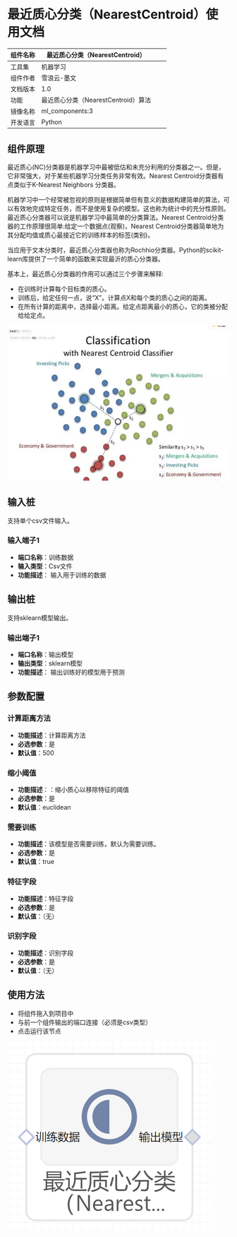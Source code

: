 # 最近质心分类（NearestCentroid）使用文档
| 组件名称 | 最近质心分类（NearestCentroid）|  |  |
| --- | --- | --- | --- |
| 工具集 | 机器学习 |  |  |
| 组件作者 | 雪浪云-墨文 |  |  |
| 文档版本 | 1.0 |  |  |
| 功能 |最近质心分类（NearestCentroid）算法|  |  |
| 镜像名称 | ml_components:3 |  |  |
| 开发语言 | Python |  |  |

## 组件原理
最近质心(NC)分类器是机器学习中最被低估和未充分利用的分类器之一。但是，它非常强大，对于某些机器学习分类任务非常有效。Nearest Centroid分类器有点类似于K-Nearest Neighbors 分类器。

机器学习中一个经常被忽视的原则是根据简单但有意义的数据构建简单的算法，可以有效地完成特定任务，而不是使用复杂的模型。这也称为统计中的充分性原则。最近质心分类器可以说是机器学习中最简单的分类算法。Nearest Centroid分类器的工作原理很简单:给定一个数据点(观察)，Nearest Centroid分类器简单地为其分配均值或质心最接近它的训练样本的标签(类别)。

当应用于文本分类时，最近质心分类器也称为Rochhio分类器。Python的scikit-learn库提供了一个简单的函数来实现最沂的质心分类器。

基本上，最近质心分类器的作用可以通过三个步骤来解释:
- 在训练时计算每个目标类的质心。
- 训练后，给定任何一点，说“X”。计算点X和每个类的质心之间的距离。
- 在所有计算的距离中，选择最小距离。给定点距离最小的质心，它的类被分配给给定点。

![](./img/最近质心分类1.png)
## 输入桩
支持单个csv文件输入。
### 输入端子1

- **端口名称**：训练数据
- **输入类型**：Csv文件
- **功能描述**： 输入用于训练的数据
## 输出桩
支持sklearn模型输出。
### 输出端子1

- **端口名称**：输出模型
- **输出类型**：sklearn模型
- **功能描述**： 输出训练好的模型用于预测
## 参数配置
### 计算距离方法

- **功能描述**：计算距离方法
- **必选参数**：是
- **默认值**：500
### 缩小阈值

- **功能描述**：：缩小质心以移除特征的阈值
- **必选参数**：是
- **默认值**：euclidean
### 需要训练

- **功能描述**：该模型是否需要训练，默认为需要训练。
- **必选参数**：是
- **默认值**：true
### 特征字段

- **功能描述**：特征字段
- **必选参数**：是
- **默认值**：（无）
### 识别字段

- **功能描述**：识别字段
- **必选参数**：是
- **默认值**：（无）
## 使用方法
- 将组件拖入到项目中
- 与前一个组件输出的端口连接（必须是csv类型）
- 点击运行该节点


![](./img/最近质心分类2.png)



